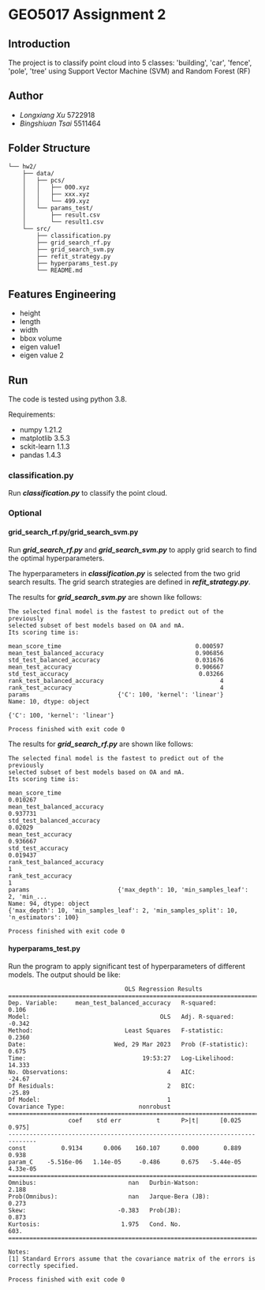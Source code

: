 # GEO5017 Assignment 2

## Introduction

The project is to classify point cloud into 5 classes: 'building', 'car', 'fence', 'pole', 'tree' using Support Vector Machine (SVM) and Random Forest (RF)



## Author

- *Longxiang* *Xu* 5722918
- *Bingshiuan* *Tsai* 5511464



## Folder Structure

```
└── hw2/
    ├── data/
    │   ├── pcs/
    │   │   ├── 000.xyz
    │   │   ├── xxx.xyz
    │   │   └── 499.xyz
    │   └── params_test/
    │       ├── result.csv
    │       └── result1.csv
    └── src/
        ├── classification.py
        ├── grid_search_rf.py
        ├── grid_search_svm.py
        ├── refit_strategy.py
        ├── hyperparams_test.py
        └── README.md

```

## Features Engineering

- height
- length
- width
- bbox volume
- eigen value1
- eigen value 2



## Run

The code is tested using python 3.8.

Requirements:

- numpy 1.21.2
- matplotlib 3.5.3
- sckit-learn 1.1.3
- pandas 1.4.3



### classification.py

Run ***classification.py*** to classify the point cloud.



### Optional

#### grid_search_rf.py/grid_search_svm.py 

Run ***grid_search_rf.py*** and ***grid_search_svm.py*** to apply grid search to find the optimal hyperparameters.

The hyperparameters in ***classification.py*** is selected from the two grid search results. The grid search strategies are defined in ***refit_strategy.py***.



The results for ***grid_search_svm.py*** are shown like follows:

```
The selected final model is the fastest to predict out of the previously
selected subset of best models based on OA and mA.
Its scoring time is:

mean_score_time                                      0.000597
mean_test_balanced_accuracy                          0.906856
std_test_balanced_accuracy                           0.031676
mean_test_accuracy                                   0.906667
std_test_accuracy                                     0.03266
rank_test_balanced_accuracy                                 4
rank_test_accuracy                                          4
params                         {'C': 100, 'kernel': 'linear'}
Name: 10, dtype: object

{'C': 100, 'kernel': 'linear'}

Process finished with exit code 0

```



The results for ***grid_search_rf.py*** are shown like follows:

```
The selected final model is the fastest to predict out of the previously
selected subset of best models based on OA and mA.
Its scoring time is:

mean_score_time                                                         0.010267
mean_test_balanced_accuracy                                             0.937731
std_test_balanced_accuracy                                               0.02029
mean_test_accuracy                                                      0.936667
std_test_accuracy                                                       0.019437
rank_test_balanced_accuracy                                                    1
rank_test_accuracy                                                             1
params                         {'max_depth': 10, 'min_samples_leaf': 2, 'min_...
Name: 94, dtype: object
{'max_depth': 10, 'min_samples_leaf': 2, 'min_samples_split': 10, 'n_estimators': 100}

Process finished with exit code 0

```



#### hyperparams_test.py

Run the program to apply significant test of hyperparameters of different models. The output should be like:

```
                                 OLS Regression Results                                
=======================================================================================
Dep. Variable:     mean_test_balanced_accuracy   R-squared:                       0.106
Model:                                     OLS   Adj. R-squared:                 -0.342
Method:                          Least Squares   F-statistic:                    0.2360
Date:                         Wed, 29 Mar 2023   Prob (F-statistic):              0.675
Time:                                 19:53:27   Log-Likelihood:                 14.333
No. Observations:                            4   AIC:                            -24.67
Df Residuals:                                2   BIC:                            -25.89
Df Model:                                    1                                         
Covariance Type:                     nonrobust                                         
==============================================================================
                 coef    std err          t      P>|t|      [0.025      0.975]
------------------------------------------------------------------------------
const          0.9134      0.006    160.107      0.000       0.889       0.938
param_C    -5.516e-06   1.14e-05     -0.486      0.675   -5.44e-05    4.33e-05
==============================================================================
Omnibus:                          nan   Durbin-Watson:                   2.188
Prob(Omnibus):                    nan   Jarque-Bera (JB):                0.273
Skew:                          -0.383   Prob(JB):                        0.873
Kurtosis:                       1.975   Cond. No.                         603.
==============================================================================

Notes:
[1] Standard Errors assume that the covariance matrix of the errors is correctly specified.

Process finished with exit code 0

```

